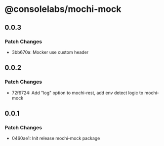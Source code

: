 # @consolelabs/mochi-mock

## 0.0.3

### Patch Changes

- 3bb670a: Mocker use custom header

## 0.0.2

### Patch Changes

- 72f9724: Add "log" option to mochi-rest, add env detect logic to mochi-mock

## 0.0.1

### Patch Changes

- 0460ae1: Init release mochi-mock package

